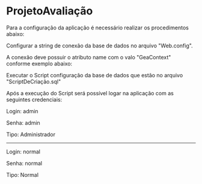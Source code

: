 # ProjetoAvaliação

Para a configuração da aplicação é necessário realizar os procedimentos abaixo:

Configurar a string de conexão da base de dados no arquivo "Web.config".

A conexão deve possuir o atributo name com o valo "GeaContext" conforme exemplo abaixo:

<connectionStrings>
    <add name="GeaContext" connectionString="Data Source=(localdb)\MSSQLLocalDB;Initial Catalog=GEABANCO;Integrated Security=True;Connect Timeout=30;Encrypt=False;TrustServerCertificate=False;ApplicationIntent=ReadWrite;MultiSubnetFailover=False" providerName="System.Data.SqlClient" />
     
 </connectionStrings>

Executar o Script  configuração da base de dados que estão no arquivo "ScriptDeCriação.sql"

Após a execução do Script será possível logar na aplicação com as seguintes credenciais: 

Login: admin

Senha: admin

Tipo: Administrador

----------------------
Login: normal

Senha: normal

Tipo: Normal


